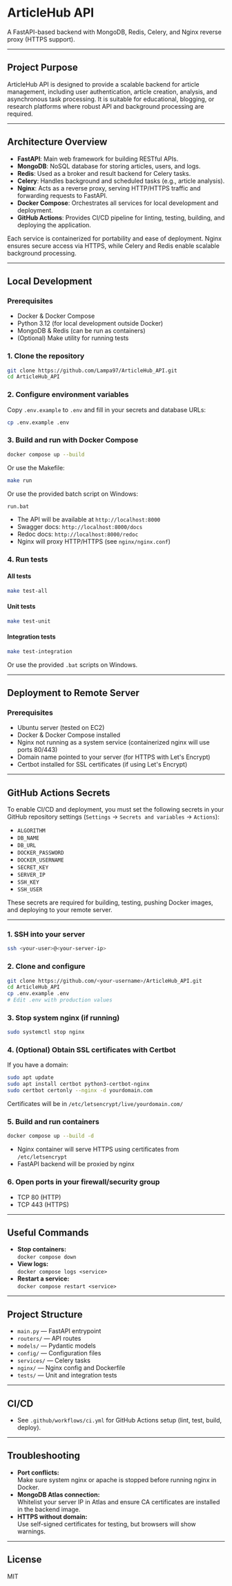 # ArticleHub API

A FastAPI-based backend with MongoDB, Redis, Celery, and Nginx reverse proxy (HTTPS support).

---

## Project Purpose

ArticleHub API is designed to provide a scalable backend for article management, including user authentication, article creation, analysis, and asynchronous task processing. It is suitable for educational, blogging, or research platforms where robust API and background processing are required.

---

## Architecture Overview

- **FastAPI**: Main web framework for building RESTful APIs.
- **MongoDB**: NoSQL database for storing articles, users, and logs.
- **Redis**: Used as a broker and result backend for Celery tasks.
- **Celery**: Handles background and scheduled tasks (e.g., article analysis).
- **Nginx**: Acts as a reverse proxy, serving HTTP/HTTPS traffic and forwarding requests to FastAPI.
- **Docker Compose**: Orchestrates all services for local development and deployment.
- **GitHub Actions**: Provides CI/CD pipeline for linting, testing, building, and deploying the application.

Each service is containerized for portability and ease of deployment. Nginx ensures secure access via HTTPS, while Celery and Redis enable scalable background processing.

---

## Local Development

### Prerequisites

- Docker & Docker Compose
- Python 3.12 (for local development outside Docker)
- MongoDB & Redis (can be run as containers)
- (Optional) Make utility for running tests

### 1. Clone the repository

```bash
git clone https://github.com/Lampa97/ArticleHub_API.git
cd ArticleHub_API
```

### 2. Configure environment variables

Copy `.env.example` to `.env` and fill in your secrets and database URLs:

```bash
cp .env.example .env
```

### 3. Build and run with Docker Compose

```bash
docker compose up --build
```

Or use the Makefile:

```bash
make run
```

Or use the provided batch script on Windows:

```bat
run.bat
```

- The API will be available at `http://localhost:8000`
- Swagger docs: `http://localhost:8000/docs`
- Redoc docs: `http://localhost:8000/redoc`
- Nginx will proxy HTTP/HTTPS (see `nginx/nginx.conf`)

### 4. Run tests

#### All tests

```bash
make test-all
```

#### Unit tests

```bash
make test-unit
```

#### Integration tests

```bash
make test-integration
```

Or use the provided `.bat` scripts on Windows.

---

## Deployment to Remote Server

### Prerequisites

- Ubuntu server (tested on EC2)
- Docker & Docker Compose installed
- Nginx not running as a system service (containerized nginx will use ports 80/443)
- Domain name pointed to your server (for HTTPS with Let's Encrypt)
- Certbot installed for SSL certificates (if using Let's Encrypt)

---

## GitHub Actions Secrets

To enable CI/CD and deployment, you must set the following secrets in your GitHub repository settings (`Settings` → `Secrets and variables` → `Actions`):

- `ALGORITHM`
- `DB_NAME`
- `DB_URL`
- `DOCKER_PASSWORD`
- `DOCKER_USERNAME`
- `SECRET_KEY`
- `SERVER_IP`
- `SSH_KEY`
- `SSH_USER`

These secrets are required for building, testing, pushing Docker images, and deploying to your remote server.

---

### 1. SSH into your server

```bash
ssh <your-user>@<your-server-ip>
```

### 2. Clone and configure

```bash
git clone https://github.com/<your-username>/ArticleHub_API.git
cd ArticleHub_API
cp .env.example .env
# Edit .env with production values
```

### 3. Stop system nginx (if running)

```bash
sudo systemctl stop nginx
```

### 4. (Optional) Obtain SSL certificates with Certbot

If you have a domain:

```bash
sudo apt update
sudo apt install certbot python3-certbot-nginx
sudo certbot certonly --nginx -d yourdomain.com
```

Certificates will be in `/etc/letsencrypt/live/yourdomain.com/`

### 5. Build and run containers

```bash
docker compose up --build -d
```

- Nginx container will serve HTTPS using certificates from `/etc/letsencrypt`
- FastAPI backend will be proxied by nginx

### 6. Open ports in your firewall/security group

- TCP 80 (HTTP)
- TCP 443 (HTTPS)

---

## Useful Commands

- **Stop containers:**  
  `docker compose down`
- **View logs:**  
  `docker compose logs <service>`
- **Restart a service:**  
  `docker compose restart <service>`

---

## Project Structure

- `main.py` — FastAPI entrypoint
- `routers/` — API routes
- `models/` — Pydantic models
- `config/` — Configuration files
- `services/` — Celery tasks
- `nginx/` — Nginx config and Dockerfile
- `tests/` — Unit and integration tests

---

## CI/CD

- See `.github/workflows/ci.yml` for GitHub Actions setup (lint, test, build, deploy).

---

## Troubleshooting

- **Port conflicts:**  
  Make sure system nginx or apache is stopped before running nginx in Docker.
- **MongoDB Atlas connection:**  
  Whitelist your server IP in Atlas and ensure CA certificates are installed in the backend image.
- **HTTPS without domain:**  
  Use self-signed certificates for testing, but browsers will show warnings.

---

## License

MIT
